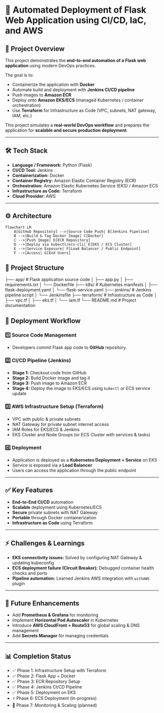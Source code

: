 # 🚀 Automated Deployment of Flask Web Application using CI/CD, IaC, and AWS  

## 📌 Project Overview  
This project demonstrates the **end-to-end automation of a Flask web application** using modern DevOps practices.  

The goal is to:  
- Containerize the application with **Docker**  
- Automate build and deployment with **Jenkins CI/CD pipeline**  
- Push images to **Amazon ECR**  
- Deploy onto **Amazon EKS/ECS** (managed Kubernetes / container orchestration)  
- Use **Terraform** for Infrastructure as Code (VPC, subnets, NAT gateway, IAM, etc.)  

This project simulates a **real-world DevOps workflow** and prepares the application for **scalable and secure production deployment**.  

---

## 🛠️ Tech Stack  
- **Language / Framework:** Python (Flask)  
- **CI/CD Tool:** Jenkins  
- **Containerization:** Docker  
- **Container Registry:** Amazon Elastic Container Registry (ECR)  
- **Orchestration:** Amazon Elastic Kubernetes Service (EKS) / Amazon ECS  
- **Infrastructure as Code:** Terraform  
- **Cloud Provider:** AWS  

---

## ⚙️ Architecture  

```mermaid
flowchart LR
    A[GitHub Repository] -->|Source Code Push| B[Jenkins Pipeline]
    B -->|Build & Tag Docker Image| C[Docker]
    C -->|Push Image| D[ECR Repository]
    D -->|Deploy via kubectl/ecs-cli| E[EKS / ECS Cluster]
    E -->|Service Exposure| F[Load Balancer / Public Endpoint]
    F -->|Access| G[End Users]
```
## 📂 Project Structure

├── app/                      # Flask application source code
│   ├── app.py
│   ├── requirements.txt
│   └── Dockerfile
├── k8s/                      # Kubernetes manifests
│   ├── flask-deployment.yaml
│   └── flask-service.yaml
├── jenkins/                  # Jenkins pipeline script
│   └── Jenkinsfile
├── terraform/                # Infrastructure as Code
│   ├── vpc.tf
│   ├── eks.tf
│   └── iam.tf
└── README.md                 # Project documentation

## 🚀 Deployment Workflow  

### 1️⃣ Source Code Management  
- Developers commit Flask app code to **GitHub** repository.  

### 2️⃣ CI/CD Pipeline (Jenkins)  
- **Stage 1:** Checkout code from GitHub  
- **Stage 2:** Build Docker image and tag it  
- **Stage 3:** Push image to Amazon ECR  
- **Stage 4:** Deploy the image to EKS/ECS using `kubectl` or ECS service update  

### 3️⃣ AWS Infrastructure Setup (Terraform)  
- VPC with public & private subnets  
- NAT Gateway for private subnet internet access  
- IAM Roles for EKS/ECS & Jenkins  
- EKS Cluster and Node Groups (or ECS Cluster with services & tasks)  

### 4️⃣ Deployment  
- Application is deployed as a **Kubernetes Deployment + Service** on EKS  
- Service is exposed via a **Load Balancer**  
- Users can access the application through the public endpoint  

---

## ✅ Key Features  
- **End-to-End CI/CD** automation  
- **Scalable** deployment using Kubernetes/ECS  
- **Secure** private subnets with NAT Gateway  
- **Portable** through Docker containerization  
- **Infrastructure as Code** using Terraform  

---

## ⚡ Challenges & Learnings  
- **EKS connectivity issues:** Solved by configuring NAT Gateway & updating kubeconfig  
- **ECS deployment failure (Circuit Breaker):** Debugged container health checks and ports  
- **Pipeline automation:** Learned Jenkins AWS integration with `withAWS` plugin  

---

## 🔮 Future Enhancements  
- Add **Prometheus & Grafana** for monitoring  
- Implement **Horizontal Pod Autoscaler** in Kubernetes  
- Introduce **AWS CloudFront + Route53** for global scaling & DNS management  
- Add **Secrets Manager** for managing credentials  

---

## 📊 Completion Status  
- ✅ Phase 1: Infrastructure Setup with Terraform  
- ✅ Phase 2: Flask App + Docker  
- ✅ Phase 3: ECR Repository Setup  
- ✅ Phase 4: Jenkins CI/CD Pipeline  
- ✅ Phase 5: Deployment on EKS  
- ⚡ Phase 6: ECS Deployment (in-progress)  
- 🔮 Phase 7: Monitoring & Scaling (planned)  
